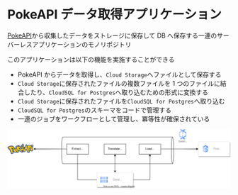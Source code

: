 # PokeAPI データ取得アプリケーション

[PokeAPI](https://pokeapi.co/)から収集したデータをストレージに保存して DB へ保存する一連のサーバーレスアプリケーションのモノリポジトリ

このアプリケーションは以下の機能を実施することができる

- PokeAPI からデータを取得し、`Cloud Storage`へファイルとして保存する
- `Cloud Storage`に保存されたファイルの複数ファイルを 1 つのファイルに結合したり、`CloudSQL for Postgres`へ取り込むための形式に変換する
- `Cloud Storage`に保存されたファイルを`CloudSQL for Postgres`へ取り込む
- `CloudSQL for Postgres`のスキーマをコードで管理する
- 一連のジョブをワークフローとして管理し、冪等性が確保されている

![](./docs/assets/architecture_overview.drawio.svg)
